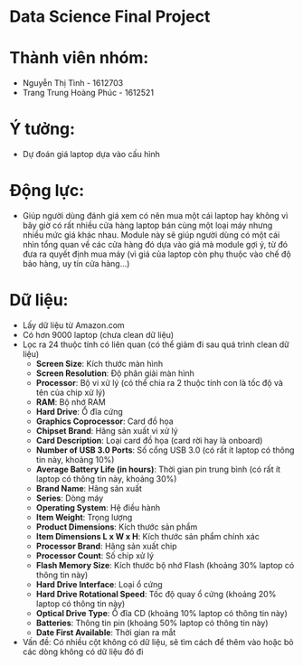 # Data Science Final Project
# Thành viên nhóm:
- Nguyễn Thị Tình - 1612703
- Trang Trung Hoàng Phúc - 1612521
# Ý tưởng:
- Dự đoán giá laptop dựa vào cấu hình
# Động lực:
- Giúp người dùng đánh giá xem có nên mua một cái laptop hay không vì bây giờ có rất nhiều cửa hàng laptop bán cùng một loại máy nhưng nhiều mức giá khác nhau. Module này sẽ giúp người dùng có một cái nhìn tổng quan về các cửa hàng đó dựa vào giá mà module gợi ý, từ đó đưa ra quyết định mua máy (vì giá của laptop còn phụ thuộc vào chế độ bảo hàng, uy tín cửa hàng...)
# Dữ liệu:
- Lấy dữ liệu từ Amazon.com
- Có hơn 9000 laptop (chưa clean dữ liệu)
- Lọc ra 24 thuộc tính có liên quan (có thể giảm đi sau quá trình clean dữ liệu)
    - **Screen Size**: Kích thước màn hình
    - **Screen Resolution**: Độ phân giải màn hình
    - **Processor**: Bộ vi xử lý (có thể chia ra 2 thuộc tính con là tốc độ và tên của chip xử lý)
    - **RAM**: Bộ nhớ RAM
    - **Hard Drive**: Ổ đĩa cứng
    - **Graphics Coprocessor**: Card đồ họa
    - **Chipset Brand**: Hãng sản xuất vi xử lý
    - **Card Description**: Loại card đồ họa (card rời hay là onboard)
    - **Number of USB 3.0 Ports**: Số cổng USB 3.0 (có rất ít laptop có thông tin này, khoảng 10%)
    - **Average Battery Life (in hours)**: Thời gian pin trung bình (có rất ít laptop có thông tin này, khoảng 30%)
    - **Brand Name**: Hãng sản xuất
    - **Series**: Dòng máy
    - **Operating System**: Hệ điều hành
    - **Item Weight**: Trọng lượng
    - **Product Dimensions**: Kích thước sản phẩm
    - **Item Dimensions L x W x H**: Kích thước sản phẩm chính xác
    - **Processor Brand**: Hãng sản xuất chip
    - **Processor Count**: Số chip xử lý
    - **Flash Memory Size**: Kích thước bộ nhớ Flash (khoảng 30% laptop có thông tin này)
    - **Hard Drive Interface**: Loại ổ cứng
    - **Hard Drive Rotational Speed**: Tốc độ quay ổ cứng (khoảng 20% laptop có thông tin này)
    - **Optical Drive Type**: Ổ đĩa CD (khoảng 10% laptop có thông tin này)
    - **Batteries**: Thông tin pin (khoảng 50% laptop có thông tin này)
    - **Date First Available**: Thời gian ra mắt
- Vấn đề: Có nhiều cột không có dữ liệu, sẽ tìm cách để thêm vào hoặc bỏ các dòng không có dữ liệu đó đi